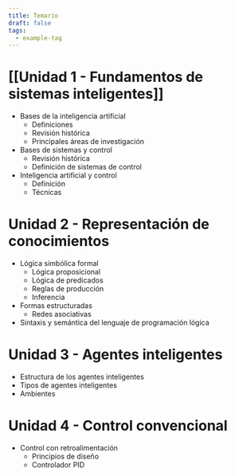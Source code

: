 ```yaml
---
title: Temario
draft: false
tags:
  - example-tag
---
```


# [[Unidad 1 - Fundamentos de sistemas inteligentes]]

- Bases de la inteligencia artificial
	- Definiciones
	- Revisión histórica
	- Principales áreas de investigación
- Bases de sistemas y control
	- Revisión histórica
	- Definición de sistemas de control
- Inteligencia artificial y control
	- Definición
	- Técnicas

# Unidad 2 - Representación de conocimientos
- Lógica simbólica formal
	- Lógica proposicional
	- Lógica de predicados
	- Reglas de producción
	- Inferencia
- Formas estructuradas
	- Redes asociativas
- Sintaxis y semántica del lenguaje de programación lógica

# Unidad 3 - Agentes inteligentes
- Estructura de los agentes inteligentes
- Tipos de agentes inteligentes
- Ambientes

# Unidad 4 - Control convencional
- Control con retroalimentación
	- Principios de diseño
	- Controlador PID
